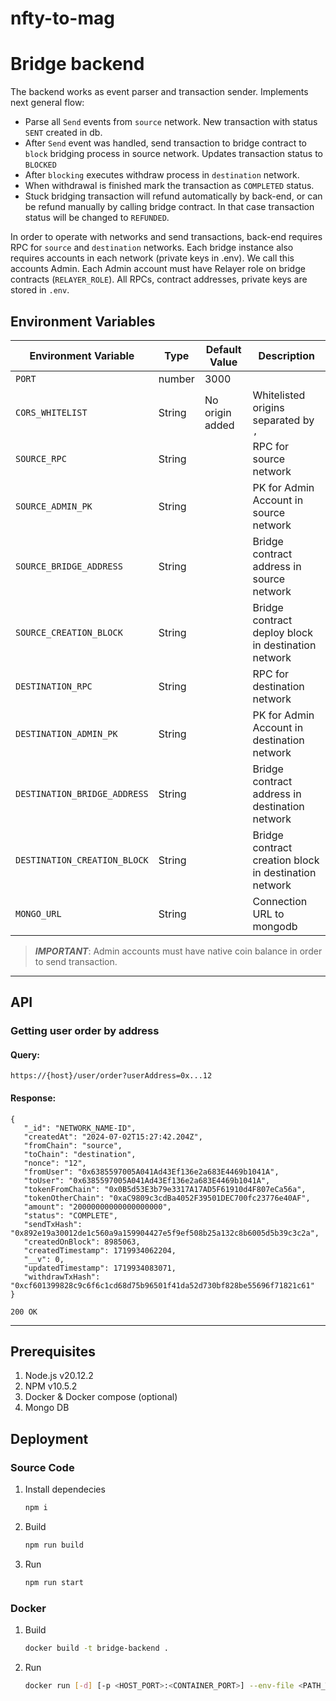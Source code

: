 # nfty-to-mag
# Bridge backend

The backend works as event parser and transaction sender. Implements next general flow:
- Parse all `Send` events from `source` network. New transaction with status `SENT` created in db.
- After `Send` event was handled, send transaction to bridge contract to `block` bridging process in source network. 
Updates transaction status to `BLOCKED`
- After `blocking` executes withdraw process in `destination` network.
- When withdrawal is finished mark the transaction as `COMPLETED` status.
- Stuck bridging transaction will refund automatically by back-end, or can be refund manually by calling bridge contract.
In that case transaction status will be changed to `REFUNDED`.

In order to operate with networks and send transactions, back-end requires RPC for `source` and `destination` networks.
Each bridge instance also requires accounts in each network (private keys in .env). We call this accounts Admin.
Each Admin account must have Relayer role on bridge contracts (`RELAYER_ROLE`).
All RPCs, contract addresses, private keys are stored in `.env`.

## Environment Variables
| Environment Variable         | Type   | Default Value   | Description                                           |
|------------------------------|--------|-----------------|-------------------------------------------------------|
| `PORT`                       | number | 3000            |                                                       |
| `CORS_WHITELIST`             | String | No origin added | Whitelisted origins separated by `,`                  |
| `SOURCE_RPC`                 | String |                 | RPC for source network                                |
| `SOURCE_ADMIN_PK`            | String |                 | PK for Admin Account in source network                |
| `SOURCE_BRIDGE_ADDRESS`      | String |                 | Bridge contract address in source network             |
| `SOURCE_CREATION_BLOCK`      | String |                 | Bridge contract deploy block in destination network   |
| `DESTINATION_RPC`            | String |                 | RPC for destination network                           |
| `DESTINATION_ADMIN_PK`       | String |                 | PK for Admin Account in destination network           |
| `DESTINATION_BRIDGE_ADDRESS` | String |                 | Bridge contract address in destination network        |
| `DESTINATION_CREATION_BLOCK` | String |                 | Bridge contract creation block in destination network |
| `MONGO_URL`                  | String |                 | Connection URL to mongodb                             | 

> **_IMPORTANT_**: Admin accounts must have native coin balance in order to send transaction.

---

## API

### Getting user order by address

#### Query:

```
https://{host}/user/order?userAddress=0x...12
```

#### Response:

```json5
{
   "_id": "NETWORK_NAME-ID",
   "createdAt": "2024-07-02T15:27:42.204Z",
   "fromChain": "source",
   "toChain": "destination",
   "nonce": "12",
   "fromUser": "0x6385597005A041Ad43Ef136e2a683E4469b1041A",
   "toUser": "0x6385597005A041Ad43Ef136e2a683E4469b1041A",
   "tokenFromChain": "0x0B5d53E3b79e3317A17AD5F61910d4F807eCa56a",
   "tokenOtherChain": "0xaC9809c3cdBa4052F39501DEC700fc23776e40AF",
   "amount": "20000000000000000000",
   "status": "COMPLETE",
   "sendTxHash": "0x892e19a30012de1c560a9a159904427e5f9ef508b25a132c8b6005d5b39c3c2a",
   "createdOnBlock": 8985063,
   "createdTimestamp": 1719934062204,
   "__v": 0,
   "updatedTimestamp": 1719934083071,
   "withdrawTxHash": "0xcf601399828c9c6f6c1cd68d75b96501f41da52d730bf828be55696f71821c61"
}

200 OK
```


---

## Prerequisites

1. Node.js v20.12.2
2. NPM v10.5.2
3. Docker & Docker compose (optional)
4. Mongo DB

## Deployment

### Source Code

1. Install dependecies

   ```bash
   npm i
   
   ```
2. Build

   ```bash 
   npm run build
   ```
3. Run

   ```bash
   npm run start
   ```

### Docker

1. Build
   ```bash
   docker build -t bridge-backend .
   ```
2. Run
   ```bash
   docker run [-d] [-p <HOST_PORT>:<CONTAINER_PORT>] --env-file <PATH_TO_ENV_FILE> bridge-backend
   ```
